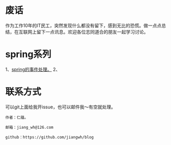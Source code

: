 # 废话
作为工作10年的IT民工，突然发现什么都没有留下，感到无比的恐慌。做一点点总结，在互联网上留下一点讯息。欢迎各位志同道合的朋友一起学习讨论。

# spring系列
1、<a href="https://github.com/jiangwh/blog/blob/master/spring/Spring%E4%B8%AD%E7%9A%84%E4%BA%8B%E4%BB%B6%E5%8F%91%E5%B8%83.md">spring的事件处理。</a>
2、

# 联系方式

可以git上面给我开issue，也可以邮件我～有空就处理。
```
作者：仁蕴。

邮箱：jiang_wh@126.com 

github：https://github.com/jiangwh/blog
```